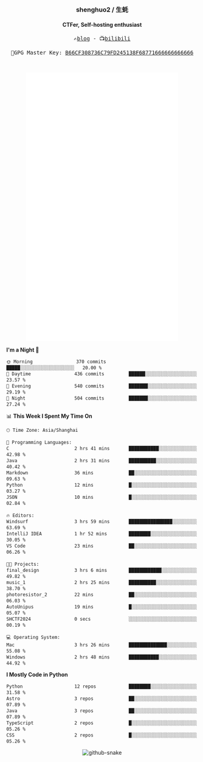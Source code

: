 <h3 align="center"> shenghuo2 / 生蚝 </h3>
<h4 align="center" >CTFer, Self-hosting enthusiast</h3>


<p align="center">
  <samp>
    ✍️<a href="https://blog.shenghuo2.top/">blog</a> -
    📺<a href="https://space.bilibili.com/85894935">bilibili</a>
  </samp>
</p>
<p align="center">
  <samp>
     🔐GPG Master Key: <a align="center" href="https://github.com/shenghuo2.gpg">B66CF308736C79FD245138F68771666666666666</a>
  </samp>
</p>
<br>
<p align="center">
  <a href="https://github.com/shenghuo2">
    <img width="400" align="top" src="https://github.com/shenghuo2/shenghuo2/blob/main/metrics.left.svg" />
  </a>
  <a href="https://github.com/shenghuo2">
    <img width="400" align="top" src="https://github.com/shenghuo2/shenghuo2/blob/main/metrics.right.svg" />
  </a>
</p>


<!--START_SECTION:waka-->
**I'm a Night 🦉** 

```text
🌞 Morning                370 commits         █████░░░░░░░░░░░░░░░░░░░░   20.00 % 
🌆 Daytime                436 commits         ██████░░░░░░░░░░░░░░░░░░░   23.57 % 
🌃 Evening                540 commits         ███████░░░░░░░░░░░░░░░░░░   29.19 % 
🌙 Night                  504 commits         ███████░░░░░░░░░░░░░░░░░░   27.24 % 
```


📊 **This Week I Spent My Time On** 

```text
🕑︎ Time Zone: Asia/Shanghai

💬 Programming Languages: 
C                        2 hrs 41 mins       ███████████░░░░░░░░░░░░░░   42.98 % 
Java                     2 hrs 31 mins       ██████████░░░░░░░░░░░░░░░   40.42 % 
Markdown                 36 mins             ██░░░░░░░░░░░░░░░░░░░░░░░   09.63 % 
Python                   12 mins             █░░░░░░░░░░░░░░░░░░░░░░░░   03.27 % 
JSON                     10 mins             █░░░░░░░░░░░░░░░░░░░░░░░░   02.84 % 

🔥 Editors: 
Windsurf                 3 hrs 59 mins       ████████████████░░░░░░░░░   63.69 % 
IntelliJ IDEA            1 hr 52 mins        ████████░░░░░░░░░░░░░░░░░   30.05 % 
VS Code                  23 mins             ██░░░░░░░░░░░░░░░░░░░░░░░   06.26 % 

🐱‍💻 Projects: 
final_design             3 hrs 6 mins        ████████████░░░░░░░░░░░░░   49.82 % 
music_1                  2 hrs 25 mins       ██████████░░░░░░░░░░░░░░░   38.70 % 
photoresistor_2          22 mins             ██░░░░░░░░░░░░░░░░░░░░░░░   06.03 % 
AutoUnipus               19 mins             █░░░░░░░░░░░░░░░░░░░░░░░░   05.07 % 
SHCTF2024                0 secs              ░░░░░░░░░░░░░░░░░░░░░░░░░   00.19 % 

💻 Operating System: 
Mac                      3 hrs 26 mins       ██████████████░░░░░░░░░░░   55.08 % 
Windows                  2 hrs 48 mins       ███████████░░░░░░░░░░░░░░   44.92 % 
```

**I Mostly Code in Python** 

```text
Python                   12 repos            ████████░░░░░░░░░░░░░░░░░   31.58 % 
Astro                    3 repos             ██░░░░░░░░░░░░░░░░░░░░░░░   07.89 % 
Java                     3 repos             ██░░░░░░░░░░░░░░░░░░░░░░░   07.89 % 
TypeScript               2 repos             █░░░░░░░░░░░░░░░░░░░░░░░░   05.26 % 
CSS                      2 repos             █░░░░░░░░░░░░░░░░░░░░░░░░   05.26 % 
```




<!--END_SECTION:waka-->


<div align="center">
  <picture>
    <source media="(prefers-color-scheme: dark)" srcset="https://gist.githubusercontent.com/shenghuo2/bfce20b14ab0484cef03bae6e60e0b3a/raw/github-snake-dark.svg" />
    <source media="(prefers-color-scheme: light)" srcset="https://gist.githubusercontent.com/shenghuo2/bfce20b14ab0484cef03bae6e60e0b3a/raw/github-snake.svg" />
    <img alt="github-snake" src="https://gist.githubusercontent.com/shenghuo2/bfce20b14ab0484cef03bae6e60e0b3a/raw/github-snake.svg" />
  </picture>
</div>

<!--
**shenghuo2/shenghuo2** is a ✨ _special_ ✨ repository because its `README.md` (this file) appears on your GitHub profile.

Here are some ideas to get you started:

- 🔭 I’m currently working on ...
- 🌱 I’m currently learning ...
- 👯 I’m looking to collaborate on ...
- 🤔 I’m looking for help with ...
- 💬 Ask me about ...
- 📫 How to reach me: ...
- 😄 Pronouns: ...
- ⚡ Fun fact: ...
-->
